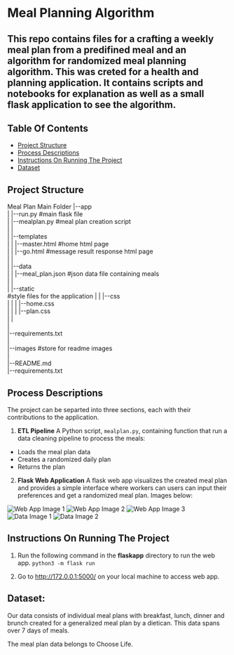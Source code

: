 # Meal Planning Algorithm
This repo contains files for a crafting a weekly meal plan from a predifined meal and an algorithm for randomized meal planning algorithm. This was creted for a  health and planning application. It contains scripts and notebooks for explanation as well as a small flask application to see the algorithm. 
---

## Table Of Contents
 - [Project Structure](#project-structure)
 - [Process Descriptions](#process-descriptions)
 - [Instructions On Running The Project](#instructions-on-running-the-project)
 - [Dataset](#dataset)


## Project Structure
Meal Plan Main Folder
   |--app <br>
   |   |--run.py  #main flask file <br>
   |   |--mealplan.py #meal plan creation script <br>
   |   |<br>
   |   |--templates <br>
   |   |    |--master.html #home html page <br>
   |   |    |--go.html #message result response html page <br>
   |   |<br>
   |   |--data <br>
   |   |    |--meal_plan.json #json data file containing meals <br>
   |   |<br>
   |   |--static <br> #style files for the application
   |   |   |--css  <br>
   |   |   |    |--home.css <br>
   |   |   |    |--plan.css <br>
   |   |<br>
   | <br>
   |--requirements.txt<br>
   | <br>
   |--images #store for readme images <br>
   | <br>
   |--README.md <br>
   |--requirements.txt


## Process Descriptions
The project can be separted into three sections, each with their contributions to the application.

1. **ETL Pipeline**
A Python script, `mealplan.py`, containing function that run a data cleaning pipeline to process the meals:

 - Loads the meal plan data
 - Creates a randomized daily plan
 - Returns the plan

2. **Flask Web Application**
A flask web app visualizes the created meal plan and provides a simple interface where workers can users can input their preferences and get a randomized meal plan. Images below:

![Web App Image 1](images/webapp-image1.jpg)
![Web App Image 2](images/webapp-image2.jpg)
![Web App Image 3](images/webapp-image3.jpg)
![Data Image 1](images/meal_tree.jpg)
![Data Image 2](images/meal_tree2.jpg)


## Instructions On Running The Project
1. Run the following command in the **flaskapp** directory to run the web app.
    `python3 -m flask run`

2. Go to http://172.0.0.1:5000/ on your local machine to access web app.

## Dataset:
Our data consists of individual meal plans with breakfast, lunch, dinner and brunch created for a generalized meal plan by a dietican. This data spans over 7 days of meals.

The meal plan data belongs to Choose Life.
